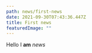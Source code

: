 ```yaml
---
path: news/first-news
date: 2021-09-30T07:43:36.447Z
title: First news
featuredImage: ""
---
```

Hello I **am** *news*